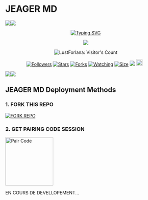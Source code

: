 # JEAGER MD
   <a><img src='https://i.imgur.com/LyHic3i.gif'/></a><a><img src='https://i.imgur.com/LyHic3i.gif'/></a>
<p align="center">
<p align="center">
  <a href="<a href="https://git.io/typing-svg"><img src="https://readme-typing-svg.demolab.com?font=Fira+Code&duration=500&pause=1000&color=7078F7&width=435&lines=JEAGER MD-V2;FORK+MY+BOT+A+GIVE+ME+STARS+%E2%AD%90%EF%B8%8F+;Thank+you+%F0%9F%99%8F+" alt="Typing SVG" /></a>
 </p>
<p align="center">
<img src="https://telegra.ph/file/a77bc277a3f7fc9fe77ff.jpg"/> 
<p align="center"><img src="https://profile-counter.glitch.me/{DAMON JEAGER}/count.svg" alt="LustForlana: Visitor's Count" /></p>
<p align="center">
<a href="https://github.com/DAMON JEAGER/followers"><img title="Followers" src="https://img.shields.io/github/followers/DAMON JEAGER ?color=red&style=flat-square"></a>
<a href="https://github.com/DAMON JEAGER/JEAGER MD/stargazers/"><img title="Stars" src="https://img.shields.io/github/star/DAMON JEAGER/JEAGER MD?color=blue&style=flat-square"></a>
<a href="https://github.com/DAMON JEAGER/JEAGER MD/network/members"><img title="Forks" src="https://img.shields.io/github/forks/DAMON JEAGER/JEAGER MD?color=red&style=flat-square"></a>
<a href="https://github.com/DAMON JEAGER/JEAGER MD/watchers"><img title="Watching" src="https://img.shields.io/github/watchers/DAMON JEAGER/JEAGER MD?label=Watchers&color=blue&style=flat-square"></a>
<a href="https://github.com/LustForlana/XERF-MD-V2/"><img title="Size" src="https://img.shields.io/github/repo-size/DAMON JEAGER/JEAGER MD?style=flat-square&color=green"></a>
<a href="https://hits.seeyoufarm.com"><img src="https://hits.seeyoufarm.com/api/count/incr/badge.svg?url=https%3A%2F%2Fgithub.com%2FDeeCeeXxx%2FQueen-Anita-Md&count_bg=%2379C83D&title_bg=%23555555&icon=probot.svg&icon_color=%2300FF6D&title=hits&edge_flat=false"/></a>
<a href="https://github.com/DAMON JEAGER/JEAGER MD/graphs/commit-activity"><img height="20" src="https://img.shields.io/badge/Maintained%3F-yes-green.svg"></a>&nbsp;&nbsp;
</p>
<p align='center'>
    </p>
<a><img src='https://i.imgur.com/LyHic3i.gif'/></a><a><img src='https://i.imgur.com/LyHic3i.gif'/></a>
<p align="center">

 ## JEAGER MD Deployment Methods

### 1. FORK THIS REPO

<a href="https://github.com/eren5m/JEAGER MD/fork"><img title="FORK REPO" src="https://img.shields.io/badge/FORK REPO-h?color=black&style=for-the-badge&logo=stackshare"></a>


### 2. GET PAIRING CODE SESSION

<a href="https://raizenbot-webpair.onrender.com">
    <img src="https://i.imgur.com/pEMNzhf.mp4" alt="Pair Code" width="150" height="150">
</a>


EN COURS DE DEVELLOPEMENT...
